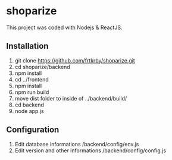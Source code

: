 # shoparize

This project was coded with Nodejs & ReactJS.

## Installation

1. git clone https://github.com/frtkrby/shoparize.git
2. cd shoparize/backend
3. npm install
4. cd ../frontend
5. npm install
6. npm run build
7. move dist folder to inside of ../backend/build/ 
8. cd backend 
9. node app.js

## Configuration

1. Edit database informations /backend/config/env.js
2. Edit version and other informations /backend/config/config.js
